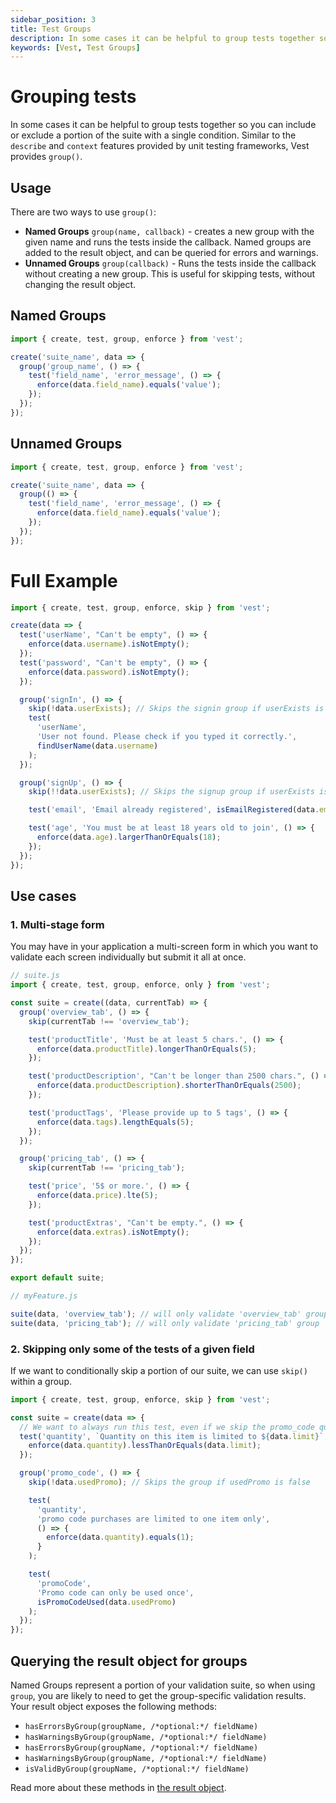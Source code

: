 ```yaml
---
sidebar_position: 3
title: Test Groups
description: In some cases it can be helpful to group tests together so you can include or exclude a portion of the suite with a single condition.
keywords: [Vest, Test Groups]
---
```


# Grouping tests

In some cases it can be helpful to group tests together so you can include or exclude a portion of the suite with a single condition.
Similar to the `describe` and `context` features provided by unit testing frameworks, Vest provides `group()`.

## Usage

There are two ways to use `group()`:

- **Named Groups** `group(name, callback)` - creates a new group with the given name and runs the tests inside the callback. Named groups are added to the result object, and can be queried for errors and warnings.
- **Unnamed Groups** `group(callback)` - Runs the tests inside the callback without creating a new group. This is useful for skipping tests, without changing the result object.

## Named Groups

```js
import { create, test, group, enforce } from 'vest';

create('suite_name', data => {
  group('group_name', () => {
    test('field_name', 'error_message', () => {
      enforce(data.field_name).equals('value');
    });
  });
});
```

## Unnamed Groups

```js
import { create, test, group, enforce } from 'vest';

create('suite_name', data => {
  group(() => {
    test('field_name', 'error_message', () => {
      enforce(data.field_name).equals('value');
    });
  });
});
```

# Full Example

```js
import { create, test, group, enforce, skip } from 'vest';

create(data => {
  test('userName', "Can't be empty", () => {
    enforce(data.username).isNotEmpty();
  });
  test('password', "Can't be empty", () => {
    enforce(data.password).isNotEmpty();
  });

  group('signIn', () => {
    skip(!data.userExists); // Skips the signin group if userExists is false
    test(
      'userName',
      'User not found. Please check if you typed it correctly.',
      findUserName(data.username)
    );
  });

  group('signUp', () => {
    skip(!!data.userExists); // Skips the signup group if userExists is true

    test('email', 'Email already registered', isEmailRegistered(data.email));

    test('age', 'You must be at least 18 years old to join', () => {
      enforce(data.age).largerThanOrEquals(18);
    });
  });
});
```

## Use cases

### 1. Multi-stage form

You may have in your application a multi-screen form in which you want to validate each screen individually but submit it all at once.

```js
// suite.js
import { create, test, group, enforce, only } from 'vest';

const suite = create((data, currentTab) => {
  group('overview_tab', () => {
    skip(currentTab !== 'overview_tab');

    test('productTitle', 'Must be at least 5 chars.', () => {
      enforce(data.productTitle).longerThanOrEquals(5);
    });

    test('productDescription', "Can't be longer than 2500 chars.", () => {
      enforce(data.productDescription).shorterThanOrEquals(2500);
    });

    test('productTags', 'Please provide up to 5 tags', () => {
      enforce(data.tags).lengthEquals(5);
    });
  });

  group('pricing_tab', () => {
    skip(currentTab !== 'pricing_tab');

    test('price', '5$ or more.', () => {
      enforce(data.price).lte(5);
    });

    test('productExtras', "Can't be empty.", () => {
      enforce(data.extras).isNotEmpty();
    });
  });
});

export default suite;
```

```js
// myFeature.js

suite(data, 'overview_tab'); // will only validate 'overview_tab' group
suite(data, 'pricing_tab'); // will only validate 'pricing_tab' group
```

### 2. Skipping only some of the tests of a given field

If we want to conditionally skip a portion of our suite, we can use `skip()` within a group.

```js
import { create, test, group, enforce, skip } from 'vest';

const suite = create(data => {
  // We want to always run this test, even if we skip the promo_code quantity test
  test('quantity', `Quantity on this item is limited to ${data.limit}`, () => {
    enforce(data.quantity).lessThanOrEquals(data.limit);
  });

  group('promo_code', () => {
    skip(!data.usedPromo); // Skips the group if usedPromo is false

    test(
      'quantity',
      'promo code purchases are limited to one item only',
      () => {
        enforce(data.quantity).equals(1);
      }
    );

    test(
      'promoCode',
      'Promo code can only be used once',
      isPromoCodeUsed(data.usedPromo)
    );
  });
});
```

## Querying the result object for groups

Named Groups represent a portion of your validation suite, so when using `group`, you are likely to need to get the group-specific validation results.
Your result object exposes the following methods:

- `hasErrorsByGroup(groupName, /*optional:*/ fieldName)`
- `hasWarningsByGroup(groupName, /*optional:*/ fieldName)`
- `hasErrorsByGroup(groupName, /*optional:*/ fieldName)`
- `hasWarningsByGroup(groupName, /*optional:*/ fieldName)`
- `isValidByGroup(groupName, /*optional:*/ fieldName)`

Read more about these methods in [the result object](../../writing_your_suite/accessing_the_result.md).
